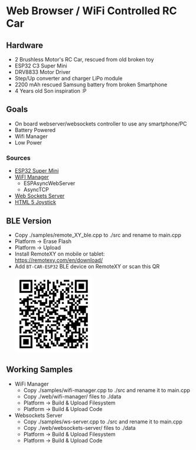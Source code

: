 # Web Browser / WiFi Controlled RC Car

## Hardware
- 2 Brushless Motor's RC Car, rescued from old broken toy
- ESP32 C3 Super Mini
- DRV8833 Motor Driver
- Step/Up converter and charger LiPo module
- 2200 mAh rescued Samsung battery from broken Smartphone
- 4 Years old Son inspiration :P

## Goals
- On board webserver/websockets controller to use any smartphone/PC
- Battery Powered
- Wifi Manager
- Low Power

### Sources
- [ESP32 Super Mini](https://github.com/sidharthmohannair/Tutorial-ESP32-C3-Super-Mini)
- [WiFI Manager](https://randomnerdtutorials.com/esp32-wi-fi-manager-asyncwebserver/)
  - ESPAsyncWebServer
  - AsyncTCP
- [Web Sockets Server](https://randomnerdtutorials.com/esp32-websocket-server-arduino/)
- [HTML 5 Joystick](https://github.com/bobboteck/JoyStick)

## BLE Version
- Copy ./samples/remote_XY_ble.cpp to ./src and rename to main.cpp
- Platform -> Erase Flash
- Platform -> Upload
- Install RemoteXY on mobile or tablet: https://remotexy.com/en/download/
- Add `BT-CAR-ESP32` BLE device on RemoteXY or scan this QR<br><br>![](remote_xy_qr.png)

## Working Samples
- WiFi Manager
  - Copy ./samples/wifi-manager.cpp to ./src and rename it to main.cpp
  - Copy ./web/wifi-manager/ files to ./data
  - Platform -> Build & Upload Filesystem
  - Platform -> Build & Upload Code
- Websockets Server
  - Copy ./samples/ws-server.cpp to ./src and rename it to main.cpp
  - Copy ./web/websockets-server/ files to ./data
  - Platform -> Build & Upload Filesystem
  - Platform -> Build & Upload Code
